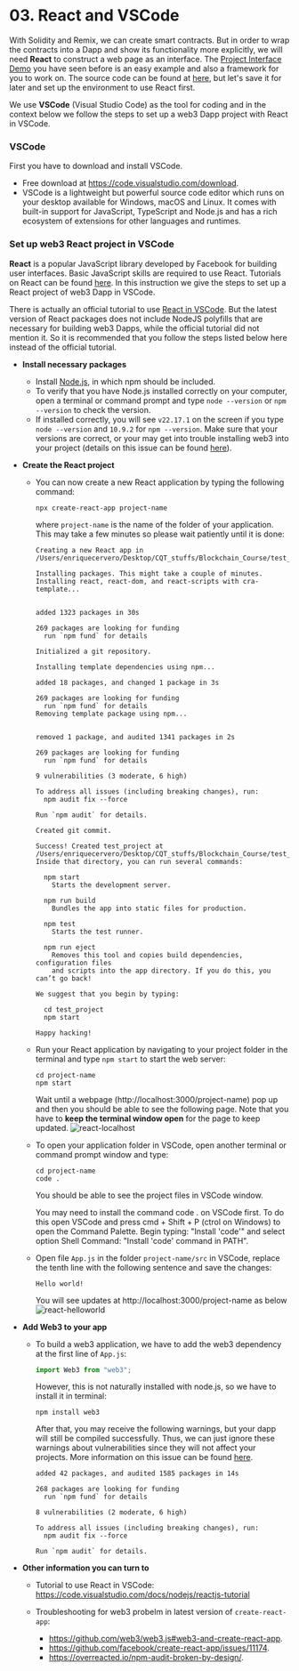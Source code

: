 
# 03. React and VSCode

With Solidity and Remix, we can create smart contracts. But in order to wrap the contracts into a Dapp and show its functionality more explicitly, we will need **React** to construct a web page as an interface. The [Project Interface Demo](https://dududududulu.github.io/InterfaceDemo/) you have seen before is an easy example and also a framework for you to work on. The source code can be found at [here](https://github.com/dududududulu/InterfaceDemo.git), but let's save it for later and set up the environment to use React first. 

We use **VSCode** (Visual Studio Code) as the tool for coding and in the context below we follow the steps to set up a web3 Dapp project with React in VSCode. 


### VSCode
First you have to download and install VSCode. 
  - Free download at https://code.visualstudio.com/download. 
  - VSCode is a lightweight but powerful source code editor which runs on your desktop available for Windows, macOS and Linux. It comes with built-in support for JavaScript, TypeScript and Node.js and has a rich ecosystem of extensions for other languages and runtimes. 
  

### Set up web3 React project in VSCode
**React** is a popular JavaScript library developed by Facebook for building user interfaces. Basic JavaScript skills are required to use React. Tutorials on React can be found [here](https://reactjs.org/tutorial/tutorial.html). In this instruction we give the steps to set up a React project of web3 Dapp in VSCode. 

There is actually an official tutorial to use [React in VSCode](https://code.visualstudio.com/docs/nodejs/reactjs-tutorial). But the latest version of React packages does not include NodeJS polyfills that are necessary for building web3 Dapps, while the official tutorial did not mention it. So it is recommended that you follow the steps listed below here instead of the official tutorial. 

- **Install necessary packages**
  - Install [Node.js](https://nodejs.org/en/), in which npm should be included. 
  - To verify that you have Node.js installed correctly on your computer, open a terminal or command prompt and type ```node --version``` or ```npm --version``` to check the version. 
  - If installed correctly, you will see ```v22.17.1``` on the screen if you type ```node --version``` and ```10.9.2``` for ```npm --version```. Make sure that your versions are correct, or your may get into trouble installing web3 into your project (details on this issue can be found [here](https://github.com/dududududulu/InterfaceDemo/issues/4)). 

- **Create the React project**
  - You can now create a new React application by typing the following command:
    ```
    npx create-react-app project-name
    ```
    where ```project-name``` is the name of the folder of your application. This may take a few minutes so please wait patiently until it is done:
    ```
    Creating a new React app in /Users/enriquecervero/Desktop/CQT_stuffs/Blockchain_Course/test_project.

    Installing packages. This might take a couple of minutes.
    Installing react, react-dom, and react-scripts with cra-template...


    added 1323 packages in 30s

    269 packages are looking for funding
      run `npm fund` for details

    Initialized a git repository.

    Installing template dependencies using npm...

    added 18 packages, and changed 1 package in 3s

    269 packages are looking for funding
      run `npm fund` for details
    Removing template package using npm...


    removed 1 package, and audited 1341 packages in 2s

    269 packages are looking for funding
      run `npm fund` for details

    9 vulnerabilities (3 moderate, 6 high)

    To address all issues (including breaking changes), run:
      npm audit fix --force

    Run `npm audit` for details.

    Created git commit.

    Success! Created test_project at /Users/enriquecervero/Desktop/CQT_stuffs/Blockchain_Course/test_project
    Inside that directory, you can run several commands:

      npm start
        Starts the development server.

      npm run build
        Bundles the app into static files for production.

      npm test
        Starts the test runner.

      npm run eject
        Removes this tool and copies build dependencies, configuration files
        and scripts into the app directory. If you do this, you can’t go back!

    We suggest that you begin by typing:

      cd test_project
      npm start

    Happy hacking!
    ```

  - Run your React application by navigating to your project folder in the terminal and type ```npm start``` to start the web server:
    ```
    cd project-name
    npm start
    ```
    Wait until a webpage (http://localhost:3000/project-name) pop up and then you should be able to see the following page. Note that you have to **keep the terminal window open** for the page to keep updated. 
    ![react-localhost](https://i.postimg.cc/RVyWSF4F/react-localhost.png)

  - To open your application folder in VSCode, open another terminal or command prompt window and type:
    ```
    cd project-name
    code .
    ```
    You should be able to see the project files in VSCode window. 

    You may need to install the command code . on VSCode first. To do this open VSCode and press cmd + Shift + P (ctrol on Windows) to open the Command Palette. Begin typing: "Install 'code'" and select option Shell Command: "Install 'code' command in PATH".

  - Open file ```App.js``` in the folder ```project-name/src``` in VSCode, replace the tenth line with the following sentence and save the changes:
    ```
    Hello world!
    ```
    You will see updates at http://localhost:3000/project-name as below
    ![react-helloworld](https://i.postimg.cc/DwG88Twc/react-helloworld.png)
  
- **Add Web3 to your app**
  - To build a web3 application, we have to add the web3 dependency at the first line of ```App.js```:
    ```javascript
    import Web3 from "web3";
    ```
    However, this is not naturally installed with node.js, so we have to install it in terminal:
    ```
    npm install web3
    ```
    After that, you may receive the following warnings, but your dapp will still be compiled successfully. Thus, we can just ignore these warnings about vulnerabilities since they will not affect your projects. More information on this issue can be found [here](https://github.com/facebook/create-react-app/issues/11174). 
    ```
    added 42 packages, and audited 1585 packages in 14s

    268 packages are looking for funding
      run `npm fund` for details

    8 vulnerabilities (2 moderate, 6 high)

    To address all issues (including breaking changes), run:
      npm audit fix --force

    Run `npm audit` for details.
    ```
    
- **Other information you can turn to**
  - Tutorial to use React in VSCode: https://code.visualstudio.com/docs/nodejs/reactjs-tutorial
  - Troubleshooting for web3 probelm in latest version of ```create-react-app```: 
    - https://github.com/web3/web3.js#web3-and-create-react-app. 
    - https://github.com/facebook/create-react-app/issues/11174. 
    - https://overreacted.io/npm-audit-broken-by-design/. 

    
    <!-- However, the latest version of ```create-react-app``` (>=5) does not include **NodeJS polyfills** necessary for web3 applications, so errors will occur if we add web3 to the app. So there are some more things we have to do. 
    ![web3-error](https://i.postimg.cc/XJjJHBc2/web3-error.png)

  - Go to your app folder and install ```react-app-rewired``` and other missing modules:
    ```
    cd project-name
    npm install --save-dev react-app-rewired crypto-browserify stream-browserify assert stream-http https-browserify os-browserify url buffer process
    ```

  - Create file ```config-overrides.js``` in the root of your project folder, i.e. ```project-name/config-overrides.js```. Paste the following content into the file:
    ```javascript
    const webpack = require("webpack");
    module.exports = function override(config) {
        const fallback = config.resolve.fallback || {};
        Object.assign(fallback, {
            crypto: require.resolve("crypto-browserify"),
            stream: require.resolve("stream-browserify"),
            assert: require.resolve("assert"),
            http: require.resolve("stream-http"),
            https: require.resolve("https-browserify"),
            os: require.resolve("os-browserify"),
            url: require.resolve("url"),
        });
        config.resolve.fallback = fallback;
        config.plugins = (config.plugins || []).concat([
            new webpack.ProvidePlugin({
                process: "process/browser",
                Buffer: ["buffer", "Buffer"],
            }),
        ]);
        return config;
    };
    ```
    
  - In the file ```package.json```, change the ```scrpits``` field for start, build and test. 
    ***before***:
    ```
    "scripts": {
    "start": "react-scripts start",
    "build": "react-scripts build",
    "test": "react-scripts test",
    "eject": "react-scripts eject"
    }
    ```
    ***after***:
    ```
    "scripts": {
    "start": "react-app-rewired start",
    "build": "react-app-rewired build",
    "test": "react-app-rewired test",
    "eject": "react-scripts eject"
    }
    ```
    To this end, missing Nodejs polyfills should be included and your app should be doing well with web3. To see this, add the following command to the first line of ```project-name/src/App.js``` and re-run ```npm start``` in your project folder. You should be able to see your app running instead of errors. 
    ```javascript
    import Web3 from "web3";
    ``` -->

